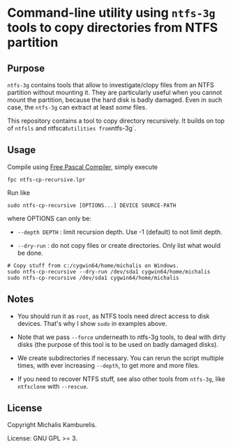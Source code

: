 # Command-line utility using `ntfs-3g` tools to copy directories from NTFS partition

## Purpose

`ntfs-3g` contains tools that allow to investigate/clopy files from an NTFS partition without mounting it. They are particularly useful when you cannot mount the partition, because the hard disk is badly damaged. Even in such case, the `ntfs-3g` can extract at least *some* files.

This repository contains a tool to copy directory recursively. It builds on top of `ntfsls` and ntfscat` utilities from `ntfs-3g`.

## Usage

Compile using [Free Pascal Compiler](https://www.freepascal.org/), simply execute

```
fpc ntfs-cp-recursive.lpr
```

Run like

```
sudo ntfs-cp-recursive [OPTIONS...] DEVICE SOURCE-PATH
```

where OPTIONS can only be:

* `--depth DEPTH` : limit recursion depth. Use -1 (default) to not limit depth.

* `--dry-run` : do not copy files or create directories. Only list what would be done.

```
# Copy stuff from c:/cygwin64/home/michalis on Windows.
sudo ntfs-cp-recursive --dry-run /dev/sda1 cygwin64/home/michalis
sudo ntfs-cp-recursive /dev/sda1 cygwin64/home/michalis
```

## Notes

* You should run it as `root`, as NTFS tools need direct access to disk devices. That's why I show `sudo` in examples above.

* Note that we pass `--force` underneath to ntfs-3g tools, to deal with dirty disks (the purpose of this tool is to be used on badly damaged disks).

* We create subdirectories if necessary. You can rerun the script multiple times, with ever increasing `--depth`, to get more and more files.

* If you need to recover NTFS stuff, see also other tools from `ntfs-3g`, like `ntfsclone` with `--rescue`.

## License

Copyright Michalis Kamburelis.

License: GNU GPL >= 3.

